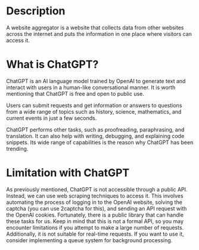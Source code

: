 # Description

A website aggregator is a website that collects data from other websites across the internet and puts the information in one place where visitors can access it.

# What is ChatGPT?

ChatGPT is an AI language model trained by OpenAI to generate text and interact with users in a human-like conversational manner. It is worth mentioning that ChatGPT is free and open to public use.

Users can submit requests and get information or answers to questions from a wide range of topics such as history, science, mathematics, and current events in just a few seconds.

ChatGPT performs other tasks, such as proofreading, paraphrasing, and translation. It can also help with writing, debugging, and explaining code snippets. Its wide range of capabilities is the reason why ChatGPT has been trending.

# Limitation with ChatGPT

As previously mentioned, ChatGPT is not accessible through a public API. Instead, we can use web scraping techniques to access it. This involves automating the process of logging in to the OpenAI website, solving the captcha (you can use 2captcha for this), and sending an API request with the OpenAI cookies. Fortunately, there is a public library that can handle these tasks for us. Keep in mind that this is not a formal API, so you may encounter limitations if you attempt to make a large number of requests. Additionally, it is not suitable for real-time requests. If you want to use it, consider implementing a queue system for background processing.
